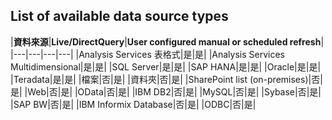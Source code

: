## List of available data source types

|**資料來源**|**Live/DirectQuery**|**User configured manual or scheduled refresh**|
|---|---|---|---|
|Analysis Services 表格式|是|是|
|Analysis Services Multidimensional|是|是|
|SQL Server|是|是|
|SAP HANA|是|是|
|Oracle|是|是|
|Teradata|是|是|
|檔案|否|是|
|資料夾|否|是|
|SharePoint list (on-premises)|否|是|
|Web|否|是|
|OData|否|是|
|IBM DB2|否|是|
|MySQL|否|是|
|Sybase|否|是|
|SAP BW|否|是|
|IBM Informix Database|否|是|
|ODBC|否|是|
